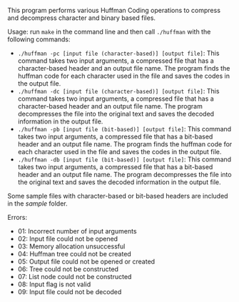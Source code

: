 This program performs various Huffman Coding operations to compress and decompress character and binary based files.

Usage: run `make` in the command line and then call `./huffman` with the following commands:

* `./huffman -pc [input file (character-based)] [output file]`: This command takes two input arguments, a compressed file that has a character-based header and an output file name. The program finds the huffman code for each character used in the file and saves the codes in the output file.
* `./huffman -dc [input file (character-based)] [output file]`: This command takes two input arguments, a compressed file that has a character-based header and an output file name. The program decompresses the file into the original text and saves the decoded information in the output file.
* `./huffman -pb [input file (bit-based)] [output file]`: This command takes two input arguments, a compressed file that has a bit-based header and an output file name. The program finds the huffman code for each character used in the file and saves the codes in the output file.
* `./huffman -db [input file (bit-based)] [output file]`: This command takes two input arguments, a compressed file that has a bit-based header and an output file name. The program decompresses the file into the original text and saves the decoded information in the output file.

Some sample files with character-based or bit-based headers are included in the *sample* folder.

Errors:
* 01: Incorrect number of input arguments
* 02: Input file could not be opened
* 03: Memory allocation unsuccessful
* 04: Huffman tree could not be created
* 05: Output file could not be opened or created
* 06: Tree could not be constructed
* 07: List node could not be constructed
* 08: Input flag is not valid
* 09: Input file could not be decoded
